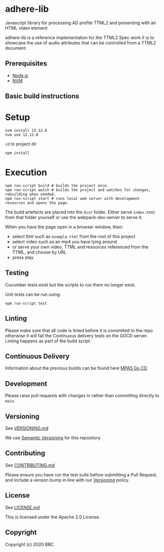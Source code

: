 # adhere-lib
Javascript library for processing AD profile TTML2 and presenting with an HTML video element

adhere-lib is a reference implementation for the TTML2 Spec work it is to showcase
the use of audio attributes that can be controlled from a TTML2 document.

## Prerequisites
- [Node.js](https://nodejs.org/en/)
- [NVM](https://github.com/creationix/nvm)

## Basic build instructions

# Setup

```Shell
nvm install 12.12.0
nvm use 12.12.0
```
`cd` to project dir

```Shell
npm install
```

# Execution

```
npm run-script build # builds the project once.
npm run-script watch # builds the project and watches for changes, rebuilding when needed.
npm run-script start # runs local web server with development resources and opens the page.
```

The build artefacts are placed into the `dist` folder. Either serve `index.html`
from that folder yourself or use the webpack-dev-server to serve it.

When you have the page open in a browser window, then:
* select ttml such as `example.ttml` from the root of this project
* select video such as an mp4 you have lying around
* or serve your own video, TTML and resources referenced from the TTML, and choose by URL
* press play

## Testing

Cucumber tests exist but the scripts to run them no longer exist.

Unit tests can be run using:
```
npm run-script test
```

## Linting

Please make sure that all code is linted before it is committed to the repo 
otherwise it will fail the Continuous delivery tests on the GOCD server. 
Linting happens as part of the build script.

## Continuous Delivery

Information about the previous builds can be found here 
[MPAS Go CD](https://gocd.pas.tools.bbc.co.uk/go/tab/pipeline/history/adhere-build)

## Development

Please raise pull requests with changes in rather than committing directly to `main`.

## Versioning

See [VERSIONING.md](VERSIONING.md)

We use [Semantic Versioning](https://semver.org/) for this repository

## Contributing

See [CONTRIBUTING.md](CONTRIBUTING.md)

Please ensure you have run the test suite before submitting a Pull Request, and include a version bump in line with our [Versioning](#versioning) policy.

## License

See [LICENSE.md](LICENSE.md)

This is licensed under the Apache 2.0 License.

## Copyright

Copyright (c) 2020 BBC
